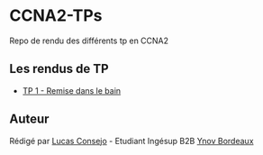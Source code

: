 # CCNA2-TPs
Repo de rendu des différents tp en CCNA2

## Les rendus de TP
* [TP 1 - Remise dans le bain](https://github.com/lucasconsejo/CCNA2-TPs/tree/master/tp-1)

## Auteur
Rédigé par [Lucas Consejo](https://github.com/lucasconsejo) - Etudiant Ingésup B2B [Ynov Bordeaux](https://www.ynov.com/)